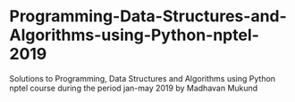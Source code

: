 # Programming-Data-Structures-and-Algorithms-using-Python-nptel-2019
Solutions to Programming, Data Structures and Algorithms using Python nptel course during the period jan-may 2019 by Madhavan Mukund
